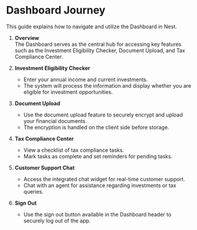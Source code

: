 # Dashboard Journey

This guide explains how to navigate and utilize the Dashboard in Nest.

1. **Overview**  
   The Dashboard serves as the central hub for accessing key features such as the Investment Eligibility Checker, Document Upload, and Tax Compliance Center.

2. **Investment Eligibility Checker**  
   - Enter your annual income and current investments.
   - The system will process the information and display whether you are eligible for investment opportunities.

3. **Document Upload**  
   - Use the document upload feature to securely encrypt and upload your financial documents.
   - The encryption is handled on the client side before storage.

4. **Tax Compliance Center**  
   - View a checklist of tax compliance tasks.
   - Mark tasks as complete and set reminders for pending tasks.

5. **Customer Support Chat**  
   - Access the integrated chat widget for real-time customer support.
   - Chat with an agent for assistance regarding investments or tax queries.

6. **Sign Out**  
   - Use the sign out button available in the Dashboard header to securely log out of the app.